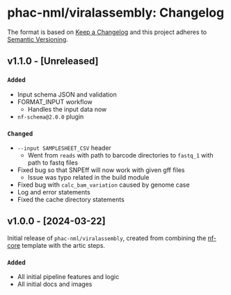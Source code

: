 # phac-nml/viralassembly: Changelog

The format is based on [Keep a Changelog](https://keepachangelog.com/en/1.0.0/)
and this project adheres to [Semantic Versioning](https://semver.org/spec/v2.0.0.html).

## v1.1.0 - [Unreleased]

### `Added`

- Input schema JSON and validation
- FORMAT_INPUT workflow
  - Handles the input data now
- `nf-schema@2.0.0` plugin

### `Changed`

- `--input SAMPLESHEET_CSV` header
  - Went from `reads` with path to barcode directories to `fastq_1` with path to fastq files
- Fixed bug so that SNPEff will now work with given gff files
  - Issue was typo related in the build module
- Fixed bug with `calc_bam_variation` caused by genome case
- Log and error statements
- Fixed the cache directory statements

## v1.0.0 - [2024-03-22]

Initial release of `phac-nml/viralassembly`, created from combining the [nf-core](https://nf-co.re/) template with the artic steps.

### `Added`

- All initial pipeline features and logic
- All initial docs and images
